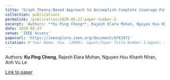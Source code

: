 ```yaml
---
title: "Graph Theory-Based Approach to Accomplish Complete Coverage Path Planning Tasks for Reconfigurable Robots"
collection: publications
permalink: /publication/2020-05-27-paper-number-2
excerpt: 'Authors: **Ku Ping Cheng**, Rajesh Elara Mohan, Nguyen Huu Khanh Nhan, Anh Vu Le '
date: 2020-05-27
venue: 'IEEE Access'
paperurl: 'https://ieeexplore.ieee.org/document/8761971'
citation: #'Your Name, You. (2009). &quot;Paper Title Number 1.&quot; <i>Journal 1</i>. 1(1).'
---
```


Authors: **Ku Ping Cheng**, Rajesh Elara Mohan, Nguyen Huu Khanh Nhan, Anh Vu Le 

[Link to paper](https://ieeexplore.ieee.org/document/8761971)
